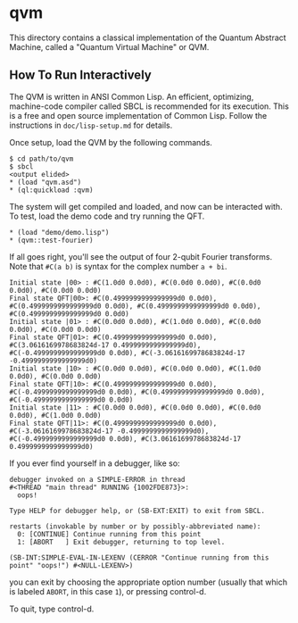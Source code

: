 # qvm

This directory contains a classical implementation of the Quantum
Abstract Machine, called a "Quantum Virtual Machine" or QVM.

## How To Run Interactively

The QVM is written in ANSI Common Lisp. An efficient, optimizing,
machine-code compiler called SBCL is recommended for its
execution. This is a free and open source implementation of Common
Lisp. Follow the instructions in `doc/lisp-setup.md` for details.

Once setup, load the QVM by the following commands.

```
$ cd path/to/qvm
$ sbcl
<output elided>
* (load "qvm.asd")
* (ql:quickload :qvm)
```

The system will get compiled and loaded, and now can be interacted
with. To test, load the demo code and try running the QFT.

```
* (load "demo/demo.lisp")
* (qvm::test-fourier)
```

If all goes right, you'll see the output of four 2-qubit Fourier
transforms. Note that `#C(a b)` is syntax for the complex number `a + bi`.

```
Initial state |00> : #C(1.0d0 0.0d0), #C(0.0d0 0.0d0), #C(0.0d0 0.0d0), #C(0.0d0 0.0d0)
Final state QFT|00>: #C(0.4999999999999999d0 0.0d0), #C(0.4999999999999999d0 0.0d0), #C(0.4999999999999999d0 0.0d0), #C(0.4999999999999999d0 0.0d0)
Initial state |01> : #C(0.0d0 0.0d0), #C(1.0d0 0.0d0), #C(0.0d0 0.0d0), #C(0.0d0 0.0d0)
Final state QFT|01>: #C(0.4999999999999999d0 0.0d0), #C(3.0616169978683824d-17 0.4999999999999999d0), #C(-0.4999999999999999d0 0.0d0), #C(-3.0616169978683824d-17 -0.4999999999999999d0)
Initial state |10> : #C(0.0d0 0.0d0), #C(0.0d0 0.0d0), #C(1.0d0 0.0d0), #C(0.0d0 0.0d0)
Final state QFT|10>: #C(0.4999999999999999d0 0.0d0), #C(-0.4999999999999999d0 0.0d0), #C(0.4999999999999999d0 0.0d0), #C(-0.4999999999999999d0 0.0d0)
Initial state |11> : #C(0.0d0 0.0d0), #C(0.0d0 0.0d0), #C(0.0d0 0.0d0), #C(1.0d0 0.0d0)
Final state QFT|11>: #C(0.4999999999999999d0 0.0d0), #C(-3.0616169978683824d-17 -0.4999999999999999d0), #C(-0.4999999999999999d0 0.0d0), #C(3.0616169978683824d-17 0.4999999999999999d0)
```

If you ever find yourself in a debugger, like so:

```
debugger invoked on a SIMPLE-ERROR in thread
#<THREAD "main thread" RUNNING {1002FDE873}>:
  oops!

Type HELP for debugger help, or (SB-EXT:EXIT) to exit from SBCL.

restarts (invokable by number or by possibly-abbreviated name):
  0: [CONTINUE] Continue running from this point
  1: [ABORT   ] Exit debugger, returning to top level.

(SB-INT:SIMPLE-EVAL-IN-LEXENV (CERROR "Continue running from this point" "oops!") #<NULL-LEXENV>)
```

you can exit by choosing the appropriate option number (usually that
which is labeled `ABORT`, in this case `1`), or pressing control-d.

To quit, type control-d.
